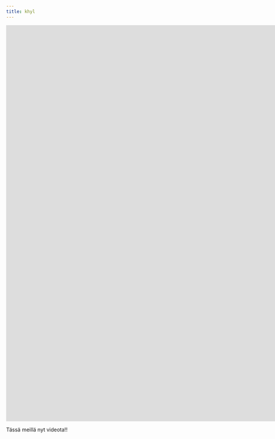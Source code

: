 ```yaml
---
title: khyl
---
```


<iframe width="1920" height="1080" src="https://www.youtube-nocookie.com/embed/o-kgUy5CypA" frameborder="0" allow="accelerometer; autoplay; encrypted-media; gyroscope; picture-in-picture" allowfullscreen></iframe>

Tässä meillä nyt videota!!
